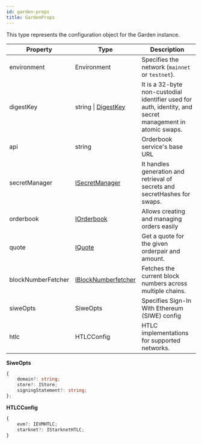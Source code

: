 ```yaml
---
id: garden-props
title: GardenProps
---
```


This type represents the configuration object for the Garden instance.
  
| Property              | Type                                                        | Description                                                  |
| --------------------- | ----------------------------------------------------------- | ------------------------------------------------------------ |
| environment           | Environment                                                 |  Specifies the network (`mainnet` or `testnet`). |
| digestKey             | string \| [DigestKey](../reference/classes/DigestKey.md)    | It is a 32-byte non-custodial identifier used for auth, identity, and secret management in atomic swaps. 
| api                   | string                                                      | Orderbook service's base URL
| secretManager         | [ISecretManager](../Interfaces.md#isecretmanager)           | It handles generation and retrieval of secrets and secretHashes for swaps.        |
| orderbook             | [IOrderbook](../Interfaces.md#iorderbook)                   |  Allows creating and managing orders easily
| quote                 | [IQuote](../Interfaces.md#iquote)                           | Get a quote for the given orderpair and amount. |
| blockNumberFetcher    | [IBlockNumberfetcher](../Interfaces.md#iblocknumberfetcher) | Fetches the current block numbers across multiple chains. |
| siweOpts              | SiweOpts                                                    | Specifies Sign-In With Ethereum (SIWE) config |
| htlc                  | HTLCConfig            | HTLC implementations for supported networks. |                   |

**SiweOpts**
```ts
{
    domain?: string;
    store?: IStore;
    signingStatement?: string;
};
```

**HTLCConfig**
```ts
{
    evm?: IEVMHTLC;
    starknet?: IStarknetHTLC;
}
```

<!-- **Example Usage:**

```ts
const api = <ORDERBOOK_URL>;
const quote_api = <QUOTE_URL>;

const garden = new Garden({
    api,
    environment: Environment.TESTNET,
    digestKey: <YOUR_DIGEST_KEY>,
    quote: new Quote(quote_api),
    htlc: {
    evm: new EvmRelay(
        api,
        arbitrumWalletClient,
        Siwe.fromDigestKey(new Url(api), digestKey),
    ),
    },
});
``` -->